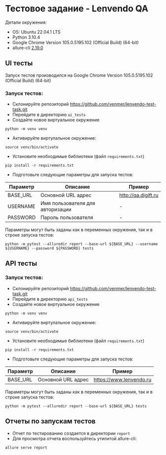 # Тестовое задание - Lenvendo QA
Детали окружения:
- OS: Ubuntu 22.04.1 LTS
- Python 3.10.4
- Google Chrome Version 105.0.5195.102 (Official Build) (64-bit)
- allure-cli [2.19.0](https://github.com/allure-framework/allure2/releases/tag/2.19.0)

## UI тесты
Запуск тестов производился на Google Chrome Version 105.0.5195.102 (Official Build) (64-bit)

### Запуск тестов:
- Склонируйте репозиторий https://github.com/venmer/lenvendo-test-task.git
- Перейдите в директорию ```ui_tests```
- Создайте новое виртуальное окружение
```commandline
python -m venv venv
```
- Активируйте виртулальное окружение:
```commandline
source venv/bin/activate
```
- Установите необходимые библиотеки (файл ```requirements.txt```)
```commandline
pip install -r requirements.txt
```
- Подготовьте следующие параметры для запуска тестов:

| Параметр | Описание                         | Пример              |
|----------|----------------------------------|---------------------|
| BASE_URL | Основной URL адрес               | http://qa.digift.ru |
| USERNAME | Имя пользователя для авторизации | -                   |
| PASSWORD | Пароль пользователя              | -                   |
Параметры могут быть заданы как в переменных окружения, так и в строке запуска тестов:
```commandline
python -m pytest --alluredir report --base-url ${BASE_URL} --username ${USERNAME} --password ${PASSWORD} tests
```

## API тесты
### Запуск тестов:
- Склонируйте репозиторий https://github.com/venmer/lenvendo-test-task.git
- Перейдите в директорию ```api_tests```
- Создайте новое виртуальное окружение
```commandline
python -m venv venv
```
- Активируйте виртулальное окружение:
```commandline
source venv/bin/activate
```
- Установите необходимые библиотеки (файл ```requirements.txt```)
```commandline
pip install -r requirements.txt
```
- Подготовьте следующие параметры для запуска тестов:

| Параметр | Описание                         | Пример              |
|----------|----------------------------------|---------------------|
| BASE_URL | Основной URL адрес               | https://www.lenvendo.ru |
Параметры могут быть заданы как в переменных окружения, так и в строке запуска тестов:
```commandline
python -m pytest --alluredir report --base-url ${BASE_URL} tests
```
## Отчеты по запускам тестов
- Отчет по тестированию создается в директории ```report```
- Для просмотра отчета воспользуйтесь утилитой allure-cli:
```commandline
allure serve report
```